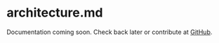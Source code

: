 # architecture.md

Documentation coming soon. Check back later or contribute at [GitHub](https://github.com/arcaelas/agent).
